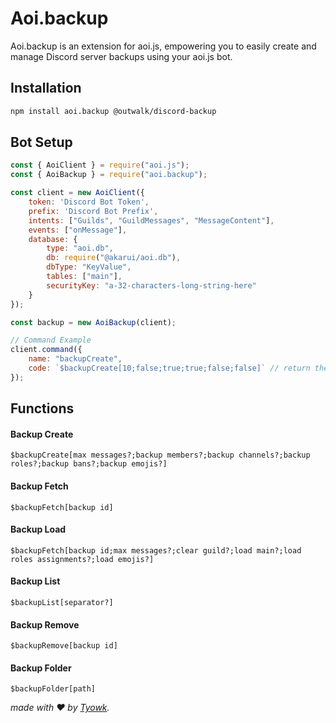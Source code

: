 # Aoi.backup

Aoi.backup is an extension for aoi.js, empowering you to easily create and manage Discord server backups using your aoi.js bot.

## Installation

```sh
npm install aoi.backup @outwalk/discord-backup
```

## Bot Setup

```js
const { AoiClient } = require("aoi.js");
const { AoiBackup } = require("aoi.backup");

const client = new AoiClient({
    token: 'Discord Bot Token',
    prefix: 'Discord Bot Prefix',
    intents: ["Guilds", "GuildMessages", "MessageContent"],
    events: ["onMessage"],
    database: {
        type: "aoi.db",
        db: require("@akarui/aoi.db"),
        dbType: "KeyValue",
        tables: ["main"],
        securityKey: "a-32-characters-long-string-here"
    }
});

const backup = new AoiBackup(client);

// Command Example
client.command({
    name: "backupCreate",
    code: `$backupCreate[10;false;true;true;false;false]` // return the Backup ID
});
```

## Functions

#### Backup Create
```
$backupCreate[max messages?;backup members?;backup channels?;backup roles?;backup bans?;backup emojis?]
```
#### Backup Fetch
```
$backupFetch[backup id]
```
#### Backup Load
```
$backupFetch[backup id;max messages?;clear guild?;load main?;load roles assignments?;load emojis?]
```
#### Backup List
```
$backupList[separator?]
```
#### Backup Remove
```
$backupRemove[backup id]
```
#### Backup Folder
```
$backupFolder[path]
```

*made with ♥️ by [Tyowk](https://x.com/tyowk).*
